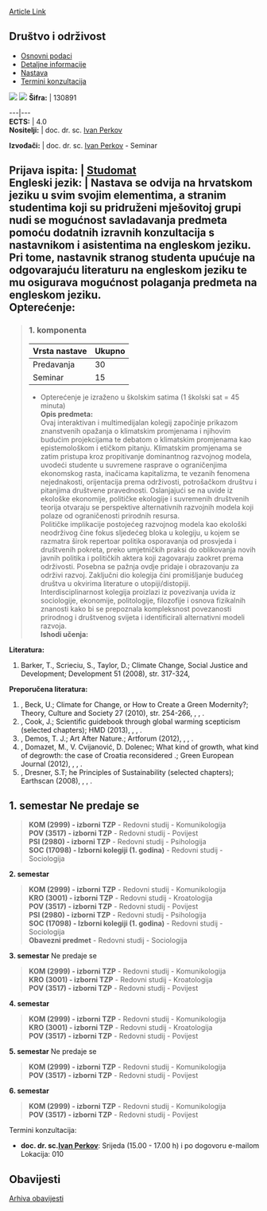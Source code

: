[Article Link](https://www.fhs.hr/predmet/dio)

## Društvo i održivost
  * [Osnovni podaci](https://www.fhs.hr/predmet/dio#v1id-904796_604392_1_0 "Osnovni podaci")
  * [Detaljne informacije](https://www.fhs.hr/predmet/dio#v1id-904796_604392_1_1 "Detaljne informacije")
  * [Nastava](https://www.fhs.hr/predmet/dio#v1id-904796_604392_1_2 "Nastava")
  * [Termini konzultacija](https://www.fhs.hr/predmet/dio#v1id-904796_604392_1_3 "Termini konzultacija")


[![](https://www.fhs.hr/img/flags/gif/hr.gif)](https://www.fhs.hr/predmet/dio) [![](https://www.fhs.hr/img/flags/gif/gb.gif)](https://www.fhs.hr/en/course/sas)
**Šifra:** |  130891  
  
---|---  
**ECTS:** |  4.0   
**Nositelji:** |  doc. dr. sc. [Ivan Perkov](https://www.fhs.hr/djelatnik/ivan.perkov)   
  
**Izvođači:** |  doc. dr. sc. [Ivan Perkov](https://www.fhs.hr/djelatnik/ivan.perkov) - Seminar  
  
**Prijava ispita:** |  [Studomat](http://www.isvu.hr/studomat)  
**Engleski jezik:** |  Nastava se odvija na hrvatskom jeziku u svim svojim elementima, a stranim studentima koji su pridruženi mješovitoj grupi nudi se mogućnost savladavanja predmeta pomoću dodatnih izravnih konzultacija s nastavnikom i asistentima na engleskom jeziku. Pri tome, nastavnik stranog studenta upućuje na odgovarajuću literaturu na engleskom jeziku te mu osigurava mogućnost polaganja predmeta na engleskom jeziku.   
**Opterećenje:**  
---  
> ### 1. komponenta
> | Vrsta nastave | Ukupno  
> ---|---  
> Predavanja | 30  
> Seminar | 15  
> * Opterećenje je izraženo u školskim satima (1 školski sat = 45 minuta)   
**Opis predmeta:**  
> Ovaj interaktivan i multimedijalan kolegij započinje prikazom znanstvenih opažanja o klimatskim promjenama i njihovim budućim projekcijama te debatom o klimatskim promjenama kao epistemološkom i etičkom pitanju. Klimatskim promjenama se zatim pristupa kroz propitivanje dominantnog razvojnog modela, uvodeći studente u suvremene rasprave o ograničenjima ekonomskog rasta, inačicama kapitalizma, te vezanih fenomena nejednakosti, orijentacija prema održivosti, potrošačkom društvu i pitanjima društvene pravednosti. Oslanjajući se na uvide iz ekološke ekonomije, političke ekologije i suvremenih društvenih teorija otvaraju se perspektive alternativnih razvojnih modela koji polaze od ograničenosti prirodnih resursa.   
>  Političke implikacije postojećeg razvojnog modela kao ekološki neodrživog čine fokus sljedećeg bloka u kolegiju, u kojem se razmatra širok repertoar politika osporavanja od prosvjeda i društvenih pokreta, preko umjetničkih praksi do oblikovanja novih javnih politika i političkih aktera koji zagovaraju zaokret prema održivosti. Posebna se pažnja ovdje pridaje i obrazovanju za održivi razvoj. Zaključni dio kolegija čini promišljanje budućeg društva u okvirima literature o utopiji/distopiji.   
>  Interdisciplinarnost kolegija proizlazi iz povezivanja uvida iz sociologije, ekonomije, politologije, filozofije i osnova fizikalnih znanosti kako bi se prepoznala kompleksnost povezanosti prirodnog i društvenog svijeta i identificirali alternativni modeli razvoja.  
**Ishodi učenja:**  

  
**Literatura:**  
  1. Barker, T., Scrieciu, S., Taylor, D.; Climate Change, Social Justice and Development; Development 51 (2008), str. 317-324, 

  
**Preporučena literatura:**  
  1. , Beck, U.; Climate for Change, or How to Create a Green Modernity?; Theory, Culture and Society 27 (2010), str. 254-266, , , .
  2. , Cook, J.; Scientific guidebook through global warming scepticism (selected chapters); HMD (2013), , , .
  3. , Demos, T. J.; Art After Nature.; Artforum (2012), , , .
  4. , Domazet, M., V. Cvijanović, D. Dolenec; What kind of growth, what kind of degrowth: the case of Croatia reconsidered .; Green European Journal (2012), , , .
  5. , Dresner, S.T; he Principles of Sustainability (selected chapters); Earthscan (2008), , , .

  
**1. semestar** Ne predaje se  
---  
> **KOM (2999) - izborni TZP** - Redovni studij - Komunikologija  
>  **POV (3517) - izborni TZP** - Redovni studij - Povijest  
>  **PSI (2980) - izborni TZP** - Redovni studij - Psihologija  
>  **SOC (17098) - Izborni kolegiji (1. godina)** - Redovni studij - Sociologija  
>   
  
**2. semestar**  
> **KOM (2999) - izborni TZP** - Redovni studij - Komunikologija  
>  **KRO (3001) - izborni TZP** - Redovni studij - Kroatologija  
>  **POV (3517) - izborni TZP** - Redovni studij - Povijest  
>  **PSI (2980) - izborni TZP** - Redovni studij - Psihologija  
>  **SOC (17098) - Izborni kolegiji (1. godina)** - Redovni studij - Sociologija  
>  **Obavezni predmet** - Redovni studij - Sociologija  
>   
  
**3. semestar** Ne predaje se  
> **KOM (2999) - izborni TZP** - Redovni studij - Komunikologija  
>  **KRO (3001) - izborni TZP** - Redovni studij - Kroatologija  
>  **POV (3517) - izborni TZP** - Redovni studij - Povijest  
>   
  
**4. semestar**  
> **KOM (2999) - izborni TZP** - Redovni studij - Komunikologija  
>  **KRO (3001) - izborni TZP** - Redovni studij - Kroatologija  
>  **POV (3517) - izborni TZP** - Redovni studij - Povijest  
>   
  
**5. semestar** Ne predaje se  
> **KOM (2999) - izborni TZP** - Redovni studij - Komunikologija  
>  **POV (3517) - izborni TZP** - Redovni studij - Povijest  
>   
  
**6. semestar**  
> **KOM (2999) - izborni TZP** - Redovni studij - Komunikologija  
>  **POV (3517) - izborni TZP** - Redovni studij - Povijest  
>   
Termini konzultacija: 
  * **doc. dr. sc.[Ivan Perkov](https://www.fhs.hr/djelatnik/ivan.perkov)**: 
Srijeda (15.00 - 17.00 h) i po dogovoru e-mailom
Lokacija: 010 


## Obavijesti
[Arhiva obavijesti](https://www.fhs.hr/predmet/dio?@=20qw2#news_88066 "Arhiva obavijesti")
